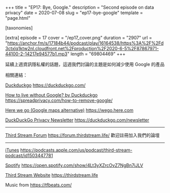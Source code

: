 +++
title = "EP17: Bye, Google."
description = "Second episode on data privacy"
date = 2020-07-08
slug = "ep17-bye-google"
template = "page.html"

[taxonomies]

[extra]
episode = 17
cover = "/ep17_cover.png"
duration = "2907"
url = "https://anchor.fm/s/17184b44/podcast/play/16164538/https%3A%2F%2Fd3ctxlq1ktw2nl.cloudfront.net%2Fproduction%2F2020-6-5%2F87867971-44100-2-14217e94577b1.mp3"
length = "69804469"
+++

延續上週資訊隱私權的話題，這週我們討論的主題是如何減少使用 Google 的產品

<!-- more -->


相關連結：

[Duckduckgo](https://duckduckgo.com)
https://duckduckgo.com/

[How to live without Google? by Duckduckgo](https://spreadprivacy.com/how-to-remove-google/)
https://spreadprivacy.com/how-to-remove-google/

[Here we go (Google maps alternative)](https://wego.here.com)
https://wego.here.com

[DuckDuckGo Privacy Newsletter](https://duckduckgo.com/newsletter)
https://duckduckgo.com/newsletter

---

[Third Stream Forum](https://forum.thirdstream.life/)
https://forum.thirdstream.life/
歡迎註冊加入我們的論壇

---

[iTunes](https://podcasts.apple.com/us/podcast/third-stream-podcast/id1503447781)
https://podcasts.apple.com/us/podcast/third-stream-podcast/id1503447781

[Spotify](https://open.spotify.com/show/4Lt3yXZrcOvZ7NgBn7iJLV)
https://open.spotify.com/show/4Lt3yXZrcOvZ7NgBn7iJLV

[Third Stream Website](https://thirdstream.life)
https://thirdstream.life

Music from https://tfbeats.com/


